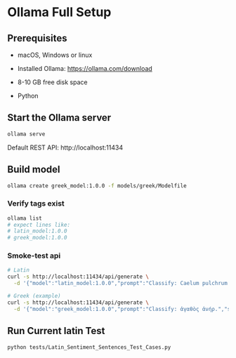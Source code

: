# Ollama Full Setup

## Prerequisites

- macOS, Windows or linux

- Installed Ollama: <https://ollama.com/download>

- 8-10 GB free disk space

- Python

## Start the Ollama server

```bash
ollama serve
```

Default REST API: http://localhost:11434

## Build model

```bash
ollama create greek_model:1.0.0 -f models/greek/Modelfile
```

### Verify tags exist

```bash
ollama list
# expect lines like:
# latin_model:1.0.0
# greek_model:1.0.0
```

### Smoke-test api

```bash
# Latin
curl -s http://localhost:11434/api/generate \
  -d '{"model":"latin_model:1.0.0","prompt":"Classify: Caelum pulchrum est.","stream":false}'

# Greek (example)
curl -s http://localhost:11434/api/generate \
  -d '{"model":"greek_model:1.0.0","prompt":"Classify: ἀγαθὸς ἀνήρ.","stream":false}'
```

## Run Current latin Test

```bash
python tests/Latin_Sentiment_Sentences_Test_Cases.py
```
